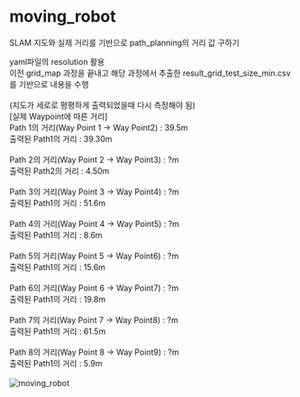 # moving_robot

SLAM 지도와 실제 거리를 기반으로 path_planning의 거리 값 구하기
</br>

yaml파일의 resolution 활용</br>
이전 grid_map 과정을 끝내고 해당 과정에서 추출한 result_grid_test_size_min.csv를 기반으로 내용을 수행</br>
</br>
(지도가 세로로 평평하게 출력되었을때 다시 측정해야 됨)</br>
[실제 Waypoint에 따른 거리]</br>
Path 1의 거리(Way Point 1 -> Way Point2) : 39.5m </br>
출력된 Path1의 거리 : 39.30m </br>
</br>
Path 2의 거리(Way Point 2 -> Way Point3) : ?m </br>
출력된 Path2의 거리 : 4.50m </br>
</br>
Path 3의 거리(Way Point 3 -> Way Point4) : ?m </br>
출력된 Path1의 거리 : 51.6m </br>
</br>
Path 4의 거리(Way Point 4 -> Way Point5) : ?m </br>
출력된 Path1의 거리 : 8.6m </br>
</br>
Path 5의 거리(Way Point 5 -> Way Point6) : ?m </br>
출력된 Path1의 거리 : 15.6m </br>
</br>
Path 6의 거리(Way Point 6 -> Way Point7) : ?m </br>
출력된 Path1의 거리 : 19.8m </br>
</br>
Path 7의 거리(Way Point 7 -> Way Point8) : ?m </br>
출력된 Path1의 거리 : 61.5m </br> 
</br>
Path 8의 거리(Way Point 8 -> Way Point9) : ?m </br>
출력된 Path1의 거리 : 5.9m </br>
</br>
![moving_robot](https://github.com/user-attachments/assets/f37aaf6e-ff4b-4974-82f9-f404c8f75bda)
